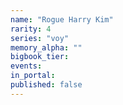 ```yaml
---
name: "Rogue Harry Kim"
rarity: 4
series: "voy"
memory_alpha: ""
bigbook_tier:
events:
in_portal:
published: false
---
```

